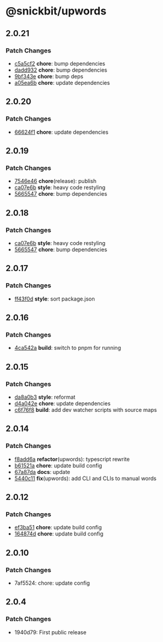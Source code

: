 # @snickbit/upwords

## 2.0.21

### Patch Changes

- [c5a5cf2](https://github.com/snickbit/snickbit.js/commit/c5a5cf2) **chore**:  bump dependencies
- [dadd932](https://github.com/snickbit/snickbit.js/commit/dadd932) **chore**:  bump dependencies
- [9bf343e](https://github.com/snickbit/snickbit.js/commit/9bf343e) **chore**:  bump deps
- [a05ea6b](https://github.com/snickbit/snickbit.js/commit/a05ea6b) **chore**:  update dependencies

## 2.0.20

### Patch Changes

- [66624f1](https://github.com/snickbit/snickbit.js/commit/66624f1) **chore**:  update dependencies

## 2.0.19

### Patch Changes

- [7546e46](https://github.com/snickbit/snickbit.js/commit/7546e46) **chore**(release):  publish
- [ca07e6b](https://github.com/snickbit/snickbit.js/commit/ca07e6b) **style**:  heavy code restyling
- [5665547](https://github.com/snickbit/snickbit.js/commit/5665547) **chore**:  bump dependencies

## 2.0.18

### Patch Changes

- [ca07e6b](https://github.com/snickbit/snickbit.js/commit/ca07e6b) **style**:  heavy code restyling
- [5665547](https://github.com/snickbit/snickbit.js/commit/5665547) **chore**:  bump dependencies

## 2.0.17

### Patch Changes

- [ff43f0d](https://github.com/snickbit/snickbit.js/commit/ff43f0d) **style**:  sort package.json

## 2.0.16

### Patch Changes

- [4ca542a](https://github.com/snickbit/snickbit.js/commit/4ca542a) **build**:  switch to pnpm for running

## 2.0.15

### Patch Changes

- [da8a0b3](https://github.com/snickbit/snickbit.js/commit/da8a0b3) **style**:  reformat
- [d4a042e](https://github.com/snickbit/snickbit.js/commit/d4a042e) **chore**:  update dependencies
- [c6f76f8](https://github.com/snickbit/snickbit.js/commit/c6f76f8) **build**:  add dev watcher scripts with source maps

## 2.0.14

### Patch Changes

- [f8add6a](https://github.com/snickbit/snickbit.js/commit/f8add6a) **refactor**(upwords):  typescript rewrite
- [b61521a](https://github.com/snickbit/snickbit.js/commit/b61521a) **chore**:  update build config
- [67a87da](https://github.com/snickbit/snickbit.js/commit/67a87da) **docs**:  update
- [5440c11](https://github.com/snickbit/snickbit.js/commit/5440c11) **fix**(upwords):  add CLI and CLIs to manual words

## 2.0.12

### Patch Changes

- [ef3ba51](https://github.com/snickbit/snickbit.js/commit/ef3ba51) **chore**:  update build config
- [164874d](https://github.com/snickbit/snickbit.js/commit/164874d) **chore**:  update build config

## 2.0.10

### Patch Changes

- 7af5524: chore: update config

## 2.0.4

### Patch Changes

- 1940d79: First public release
